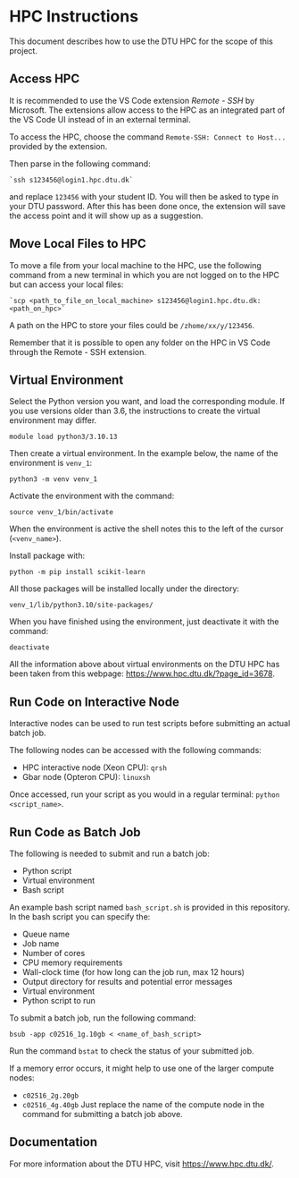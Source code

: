 # HPC Instructions
This document describes how to use the DTU HPC for the scope of this project. 

## Access HPC
It is recommended to use the VS Code extension *Remote - SSH* by Microsoft. The extensions allow access to the HPC as an integrated part of the VS Code UI instead of in an external terminal.  

To access the HPC, choose the command `Remote-SSH: Connect to Host...` provided by the extension. 

Then parse in the following command: 
```
`ssh s123456@login1.hpc.dtu.dk`
```
and replace `123456` with your student ID. You will then be asked to type in your DTU password. After this has been done once, the extension will save the access point and it will show up as a suggestion.  

## Move Local Files to HPC
To move a file from your local machine to the HPC, use the following command from a new terminal in which you are not logged on to the HPC but can access your local files:
```
`scp <path_to_file_on_local_machine> s123456@login1.hpc.dtu.dk:<path_on_hpc>`
```
A path on the HPC to store your files could be `/zhome/xx/y/123456`. 

Remember that it is possible to open any folder on the HPC in VS Code through the Remote - SSH extension. 

## Virtual Environment
Select the Python version you want, and load the corresponding module. If you use versions older than 3.6, the instructions to create the virtual environment may differ.
```
module load python3/3.10.13
``` 

Then create a virtual environment. In the example below, the name of the environment is `venv_1`: 
```
python3 -m venv venv_1
```

Activate the environment with the command:
```
source venv_1/bin/activate
```

When the environment is active the shell notes this to the left of the cursor (`<venv_name>`). 

Install package with:
```
python -m pip install scikit-learn
```

All those packages will be installed locally under the directory:
```
venv_1/lib/python3.10/site-packages/
```

When you have finished using the environment, just deactivate it with the command: 
```
deactivate
```

All the information above about virtual environments on the DTU HPC has been taken from this webpage: https://www.hpc.dtu.dk/?page_id=3678.

## Run Code on Interactive Node
Interactive nodes can be used to run test scripts before submitting an actual batch job.  

The following nodes can be accessed with the following commands:
- HPC interactive node (Xeon CPU): `qrsh`
- Gbar node (Opteron CPU): `linuxsh`

Once accessed, run your script as you would in a regular terminal: `python <script_name>`.

## Run Code as Batch Job
The following is needed to submit and run a batch job:
- Python script
- Virtual environment
- Bash script

An example bash script named `bash_script.sh` is provided in this repository. In the bash script you can specify the:
- Queue name
- Job name
- Number of cores
- CPU memory requirements
- Wall-clock time (for how long can the job run, max 12 hours)
- Output directory for results and potential error messages
- Virtual environment
- Python script to run 

To submit a batch job, run the following command:
```
bsub -app c02516_1g.10gb < <name_of_bash_script>
```
Run the command `bstat` to check the status of your submitted job.  

If a memory error occurs, it might help to use one of the larger compute nodes:
- `c02516_2g.20gb`
- `c02516_4g.40gb`
Just replace the name of the compute node in the command for submitting a batch job above. 

## Documentation
For more information about the DTU HPC, visit https://www.hpc.dtu.dk/. 